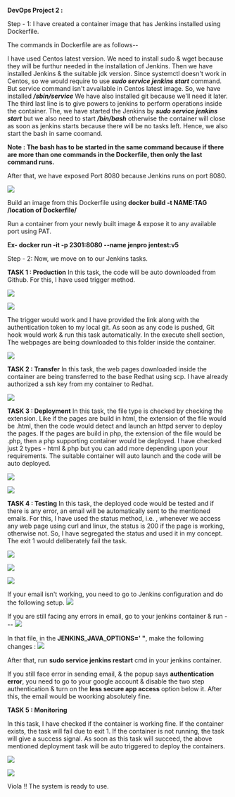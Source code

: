 **DevOps Project 2 :**

Step - 1: I have created a container image that has Jenkins installed using Dockerfile.

The commands in Dockerfile are as follows--



I have used Centos latest version. We need to install sudo & wget because they will be furthur needed in the installation of Jenkins. Then we have installed Jenkins & the suitable jdk version. 
Since systemctl doesn't work in Centos, so we would require to use _**sudo service jenkins start**_ command. But service command isn't avvailable in Centos latest image. So, we have installed _**/sbin/service**_
We have also installed git because we'll need it later. The third last line is to give powers to jenkins to perform operations inside the container.
The, we have started the Jenkins by _**sudo service jenkins start**_ but we also need to start _**/bin/bash**_ otherwise the container will close as soon as jenkins starts because there will be no tasks left. Hence, we also start the bash in same coomand.

**Note : The bash has to be started in the same command because if there are more than one commands in the Dockerfile, then only the last command runs.**

After that, we have exposed Port 8080 because Jenkins runs on port 8080.


![](/j2/df.png)

Build an image from this Dockerfile using
**docker build -t NAME:TAG /location of Dockerfile/**


Run a container from your newly built image & expose it to any available port using PAT. 

**Ex- docker run -it -p 2301:8080 --name jenpro  jentest:v5**


Step - 2: Now, we move on to our Jenkins tasks.

**TASK 1 : Production**
  In this task, the code will be auto downloaded from Github. For this, I have used trigger method. 
  
  ![](/j2/prod1.png)
  
  
  ![](/j2/prod2.png)
  
  The trigger would work and I have provided the link along with the authentication token to my local git. As soon as any code is    pushed, Git hook would work & run this task automatically.
  In the execute shell section, The webpages are being downloaded to this folder inside the container.
  
  ![](/j2/prod3.png)
  
  **TASK 2 : Transfer**
   In this task, the web pages downloaded inside the container are being transferred to the base Redhat using scp. I have already   authorized a ssh key from my container to Redhat.
   
   ![](/j2/transfer.png)
   
   
   **TASK 3 : Deployment**
   In this task, the file type is checked by checking the extension. Like if the pages are build in html, the extension of the file would be .html, then the code would detect and launch an httpd server to deploy the pages. If the pages are build in php, the extension of the file would be .php, then a php supporting container would be deployed. 
   I have checked just 2 types - html & php but you can add more depending upon your requirements.
   The suitable container will auto launch and the code will be auto deployed.
   
   
   ![](/j2/dep1.png)
   
   
   ![](new.png)
   
   
   **TASK 4 : Testing**
    In this task, the deployed code would be tested and if there is any error, an email will be automatically sent to the mentioned emails. For this, I have used the status method, i.e. , whenever we access any web page using curl and linux, the status is 200 if the page is working, otherwise not. So, I have segregated the status and used it in my concept. The exit 1 would deliberately fail the task.
    
   ![](/j2/test2.5.png)
    
   ![](/j2/test1.png)
    
   ![](/j2/test2.png)
    
   If your email isn't working, you need to go to Jenkins configuration and do the following setup.
   ![](/j2/test3.png)
   
   
   
   If you are still facing any errors in email, go to your jenkins container &  run ---
   ![](/j2/vi.png)
   
   In that file, in the **JENKINS_JAVA_OPTIONS='   "**, make the following changes :
   ![](/j2/edit.png)
   
   After that, run **sudo service jenkins restart** cmd in your jenkins container.
   
   If you still face error in sending email, & the popup says **authentication error**, you need to go to your google account & disable the two step authentication & turn on the **less secure app access** option below it.
   After this, the email would be woorking absolutely fine.
   
   
   **TASK 5 : Monitoring**
        
 In this task, I have checked if the container is working fine. If the container exists, the task will fail due to exit 1. If the container is not running, the task will give a success signal. As soon as this task will succeed, the above mentioned deployment task will be auto triggered to deploy the containers. 
         
   ![](/j2/monitor.png)
   
   ![](/j2/monitor2.png)
   
   
   Viola !! The system is ready to use.
    
    













